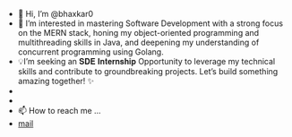 - 👋 Hi, I’m @bhaxkar0
- 👀 I’m interested in mastering Software Development with a strong focus on the MERN stack, honing my object-oriented programming and multithreading skills in Java, and deepening my understanding of concurrent programming using Golang.
- 💡I’m seeking an 𝐒𝐃𝐄 𝐈𝐧𝐭𝐞𝐫𝐧𝐬𝐡𝐢𝐩 Opportunity to leverage my technical skills and contribute to groundbreaking projects. Let’s build something amazing together! ✨
- 
- 
- 📫 How to reach me ...
- [mail](mailto:bhaskarjha.info@gmail.com)


<!---
bhaxkar0/bhaxkar0 is a ✨ special ✨ repository because its `README.md` (this file) appears on your GitHub profile.
You can click the Preview link to take a look at your changes.
--->
